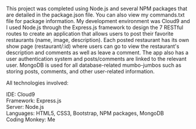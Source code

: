 This project was completed using Node.js and several NPM packages that are detailed in the package.json file.
You can also view my commands.txt file for package information. My development environment was Cloud9 and I 
used Node.js through the Express.js framework to design the 7 RESTful routes to create an application that 
allows users to post their favorite restaurants (name, image, description). Each posted restaurant has its 
own show page (restaurant/:id) where users can go to view the restaurant's description and comments as well
as leave a comment. The app also has a user authentication system and posts/comments are linked to the 
relevant user. MongoDB is used for all database-related mumbo-jumbos such as storing posts, comments, and 
other user-related information.

All technologies involved:

IDE: Cloud9 <br />
Framework: Express.js <br />
Server: Node.js <br />
Languages: HTML5, CSS3, Bootstrap, NPM packages, MongoDB <br />
Coding Monkey: Me <br />